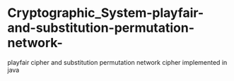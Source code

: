 # Cryptographic_System-playfair-and-substitution-permutation-network-
playfair cipher and substitution permutation network cipher implemented in java
